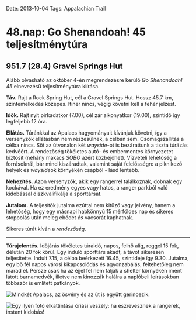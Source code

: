 Date: 2013-10-04
Tags: Appalachian Trail

# 48.nap: Go Shenandoah! 45 teljesítménytúra

## 951.7 (28.4) Gravel Springs Hut

Alább olvasható az október 4-én megrendezésre kerülő *Go Shenandoah! 45* elnevezésű teljesítménytúra kiírása.

**Táv.** Rajt a Rock Spring Hut, cél a Gravel Springs Hut. Hossz 45.7 km, szintemelkedés közepes. Itiner nincs, végig követni kell a fehér jelzést.

**Idők.** Rajt nyit pirkadatkor (7.00), cél zár alkonyatkor (19.00), szintidő így legfeljebb 12 óra.

**Ellátás.** Túránkkal az Apalacs hagyományait kívánjuk követni, így a versenyzők ellátásban nem részesülnek, a célban sem. Csomagszállítás a célba nincs. Sőt az útvonalon két *wayside*-ot is bezárattunk a tiszta túrázás kedvéért. A rendezőség tökéletes autó- és embermentes környezetet biztosít (néhány makacs *SOBO* azért közbejöhet). Vízvételi lehetőség a forrásoknál, bár mind kiszáradtak, valamint saját felelősségre a piknikező helyek és *wayside*ok környékén csapból - lásd lentebb.

**Nehezítés.** Azon versenyzők, akik egy rangerrel találkoznak, dobnak egy kockával. Ha ez eredmény egyes vagy hatos, a ranger parkból való kidobással diszkvalifikálja a sporttársat.

**Jutalom.** A teljesítők jutalma ezúttal nem kitűző vagy jelvény, hanem a lehetőség, hogy egy másnapi habkönnyű 15 mérföldes nap és sikeres stoppolás után meleg ebédet *és* vacsorát kaphatnak.

Sikeres túrát kíván a *rendezőség*.

---

**Túrajelentés.** Időjárás tökéletes túraidő, napos, felhő alig, reggel 15 fok, délután 20 fok körül. Egy induló sporttárs akadt, a távot sikeresen teljesítette. Indult 7.15, a célba beérkezett 16.45, szintideje így 9.30. Jutalma, egy bő fél napos városi kikapcsolódás és agyonzabálás, feltehetőleg nem marad el. Persze csak ha az éjjel fel nem falják a shelter környékén imént látott barnamedvék, illetve nem kínozzák halálra a naplóbeli leírásokban többször is említett patkányok.

![Mindkét Apalacs, az ösvény és az út is együtt gerincezik.](https://lh3.googleusercontent.com/-dbWckSJG0F4/UoU6Ig_xkKI/AAAAAAAAIBY/4DJyM6KQKTs/s1024-Ic42/20131004_090337.jpg)

![Egy ilyen fotó elkattintása óriási veszély: ha észrevesznek a rangerek, instant kidobás!](https://lh3.googleusercontent.com/-TmwzaXqzL4Y/UoU6ImedLUI/AAAAAAAAIkM/rf7QbqIKQwY/s1024-Ic42/20131004_154411_p.jpg)